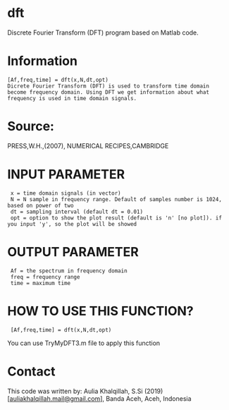 # dft
Discrete Fourier Transform (DFT) program based on Matlab code.
# Information
```
[Af,freq,time] = dft(x,N,dt,opt) 
Dicrete Fourier Transform (DFT) is used to transform time domain become frequency domain. Using DFT we get information about what frequency is used in time domain signals.
```
# Source:
PRESS,W.H.,(2007), NUMERICAL RECIPES,CAMBRIDGE

# INPUT PARAMETER
```
 x = time domain signals (in vector)
 N = N sample in frequency range. Default of samples number is 1024, based on power of two
 dt = sampling interval (default dt = 0.01)
 opt = option to show the plot result (default is 'n' [no plot]). if you input 'y', so the plot will be showed
```
# OUTPUT PARAMETER
```
 Af = the spectrum in frequency domain
 freq = frequency range
 time = maximum time
``` 
# HOW TO USE THIS FUNCTION?
```
 [Af,freq,time] = dft(x,N,dt,opt)
```
You can use TryMyDFT3.m file to apply this function 
# Contact
 This code was written by: Aulia Khalqillah, S.Si (2019)
 [auliakhalqillah.mail@gmail.com],
 Banda Aceh, Aceh, Indonesia
